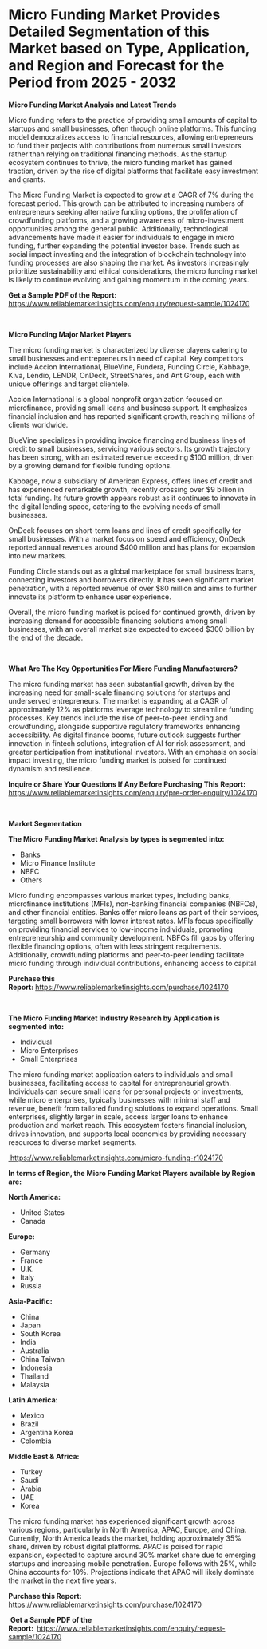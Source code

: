<p><h1>Micro Funding Market Provides Detailed Segmentation of this Market based on Type, Application, and Region and Forecast for the Period from 2025 - 2032</h1></p><p><strong>Micro Funding Market Analysis and Latest Trends</strong></p>
<p><p>Micro funding refers to the practice of providing small amounts of capital to startups and small businesses, often through online platforms. This funding model democratizes access to financial resources, allowing entrepreneurs to fund their projects with contributions from numerous small investors rather than relying on traditional financing methods. As the startup ecosystem continues to thrive, the micro funding market has gained traction, driven by the rise of digital platforms that facilitate easy investment and grants.</p><p>The Micro Funding Market is expected to grow at a CAGR of 7% during the forecast period. This growth can be attributed to increasing numbers of entrepreneurs seeking alternative funding options, the proliferation of crowdfunding platforms, and a growing awareness of micro-investment opportunities among the general public. Additionally, technological advancements have made it easier for individuals to engage in micro funding, further expanding the potential investor base. Trends such as social impact investing and the integration of blockchain technology into funding processes are also shaping the market. As investors increasingly prioritize sustainability and ethical considerations, the micro funding market is likely to continue evolving and gaining momentum in the coming years.</p></p>
<p><strong>Get a Sample PDF of the Report:&nbsp;</strong> <a href="https://www.reliablemarketinsights.com/enquiry/request-sample/1024170?utm_campaign=3086&utm_medium=2&utm_source=Github&utm_content=ia&utm_term=17042025&utm_id=micro-funding">https://www.reliablemarketinsights.com/enquiry/request-sample/1024170</a></p>
<p>&nbsp;</p>
<p><strong>Micro Funding Major Market Players</strong></p>
<p><p>The micro funding market is characterized by diverse players catering to small businesses and entrepreneurs in need of capital. Key competitors include Accion International, BlueVine, Fundera, Funding Circle, Kabbage, Kiva, Lendio, LENDR, OnDeck, StreetShares, and Ant Group, each with unique offerings and target clientele.</p><p>Accion International is a global nonprofit organization focused on microfinance, providing small loans and business support. It emphasizes financial inclusion and has reported significant growth, reaching millions of clients worldwide.</p><p>BlueVine specializes in providing invoice financing and business lines of credit to small businesses, servicing various sectors. Its growth trajectory has been strong, with an estimated revenue exceeding $100 million, driven by a growing demand for flexible funding options.</p><p>Kabbage, now a subsidiary of American Express, offers lines of credit and has experienced remarkable growth, recently crossing over $9 billion in total funding. Its future growth appears robust as it continues to innovate in the digital lending space, catering to the evolving needs of small businesses.</p><p>OnDeck focuses on short-term loans and lines of credit specifically for small businesses. With a market focus on speed and efficiency, OnDeck reported annual revenues around $400 million and has plans for expansion into new markets.</p><p>Funding Circle stands out as a global marketplace for small business loans, connecting investors and borrowers directly. It has seen significant market penetration, with a reported revenue of over $80 million and aims to further innovate its platform to enhance user experience.</p><p>Overall, the micro funding market is poised for continued growth, driven by increasing demand for accessible financing solutions among small businesses, with an overall market size expected to exceed $300 billion by the end of the decade.</p></p>
<p>&nbsp;</p>
<p><strong>What Are The Key Opportunities For Micro Funding Manufacturers?</strong></p>
<p><p>The micro funding market has seen substantial growth, driven by the increasing need for small-scale financing solutions for startups and underserved entrepreneurs. The market is expanding at a CAGR of approximately 12% as platforms leverage technology to streamline funding processes. Key trends include the rise of peer-to-peer lending and crowdfunding, alongside supportive regulatory frameworks enhancing accessibility. As digital finance booms, future outlook suggests further innovation in fintech solutions, integration of AI for risk assessment, and greater participation from institutional investors. With an emphasis on social impact investing, the micro funding market is poised for continued dynamism and resilience.</p></p>
<p><strong>Inquire or Share Your Questions If Any Before Purchasing This Report:</strong> <a href="https://www.reliablemarketinsights.com/enquiry/pre-order-enquiry/1024170?utm_campaign=3086&utm_medium=2&utm_source=Github&utm_content=ia&utm_term=17042025&utm_id=micro-funding">https://www.reliablemarketinsights.com/enquiry/pre-order-enquiry/1024170</a></p>
<p>&nbsp;</p>
<p><strong>Market Segmentation</strong></p>
<p><strong>The Micro Funding Market Analysis by types is segmented into:</strong></p>
<p><ul><li>Banks</li><li>Micro Finance Institute</li><li>NBFC</li><li>Others</li></ul></p>
<p><p>Micro funding encompasses various market types, including banks, microfinance institutions (MFIs), non-banking financial companies (NBFCs), and other financial entities. Banks offer micro loans as part of their services, targeting small borrowers with lower interest rates. MFIs focus specifically on providing financial services to low-income individuals, promoting entrepreneurship and community development. NBFCs fill gaps by offering flexible financing options, often with less stringent requirements. Additionally, crowdfunding platforms and peer-to-peer lending facilitate micro funding through individual contributions, enhancing access to capital.</p></p>
<p><strong>Purchase this Report:&nbsp;</strong><a href="https://www.reliablemarketinsights.com/purchase/1024170?utm_campaign=3086&utm_medium=2&utm_source=Github&utm_content=ia&utm_term=17042025&utm_id=micro-funding">https://www.reliablemarketinsights.com/purchase/1024170</a></p>
<p>&nbsp;</p>
<p><strong>The Micro Funding Market Industry Research by Application is segmented into:</strong></p>
<p><ul><li>Individual</li><li>Micro Enterprises</li><li>Small Enterprises</li></ul></p>
<p><p>The micro funding market application caters to individuals and small businesses, facilitating access to capital for entrepreneurial growth. Individuals can secure small loans for personal projects or investments, while micro enterprises, typically businesses with minimal staff and revenue, benefit from tailored funding solutions to expand operations. Small enterprises, slightly larger in scale, access larger loans to enhance production and market reach. This ecosystem fosters financial inclusion, drives innovation, and supports local economies by providing necessary resources to diverse market segments.</p></p>
<p><a href="https://www.reliablemarketinsights.com/micro-funding-r1024170?utm_campaign=3086&utm_medium=2&utm_source=Github&utm_content=ia&utm_term=17042025&utm_id=micro-funding">&nbsp;https://www.reliablemarketinsights.com/micro-funding-r1024170</a></p>
<p><strong>In terms of Region, the Micro Funding Market Players available by Region are:</strong></p>
<p>
    <p> <strong> North America: </strong>
        <ul>
            <li>United States</li>
            <li>Canada</li>
        </ul>
        </p> 
    <p> <strong> Europe: </strong>
        <ul>
            <li>Germany</li>
            <li>France</li>
            <li>U.K.</li>
            <li>Italy</li>
            <li>Russia</li>
        </ul>
        </p> 
    <p> <strong> Asia-Pacific: </strong>
        <ul>
            <li>China</li>
            <li>Japan</li>
            <li>South Korea</li>
            <li>India</li>
            <li>Australia</li>
            <li>China Taiwan</li>
            <li>Indonesia</li>
            <li>Thailand</li>
            <li>Malaysia</li>
        </ul>
        </p> 
    <p> <strong> Latin America: </strong>
        <ul>
            <li>Mexico</li>
            <li>Brazil</li>
            <li>Argentina Korea</li>
            <li>Colombia</li>
        </ul>
        </p> 
    <p> <strong> Middle East & Africa: </strong>
        <ul>
            <li>Turkey</li>
            <li>Saudi</li>
            <li>Arabia</li>
            <li>UAE</li>
            <li>Korea</li>
        </ul>
    </p>
    </p>
<p><p>The micro funding market has experienced significant growth across various regions, particularly in North America, APAC, Europe, and China. Currently, North America leads the market, holding approximately 35% share, driven by robust digital platforms. APAC is poised for rapid expansion, expected to capture around 30% market share due to emerging startups and increasing mobile penetration. Europe follows with 25%, while China accounts for 10%. Projections indicate that APAC will likely dominate the market in the next five years.</p></p>
<p><strong>Purchase this Report: </strong><a href="https://www.reliablemarketinsights.com/purchase/1024170?utm_campaign=3086&utm_medium=2&utm_source=Github&utm_content=ia&utm_term=17042025&utm_id=micro-funding">https://www.reliablemarketinsights.com/purchase/1024170</a></p>
<p>&nbsp;<strong>Get a Sample PDF of the Report:&nbsp;&nbsp;</strong><a href="https://www.reliablemarketinsights.com/enquiry/request-sample/1024170?utm_campaign=3086&utm_medium=2&utm_source=Github&utm_content=ia&utm_term=17042025&utm_id=micro-funding">https://www.reliablemarketinsights.com/enquiry/request-sample/1024170</a></p>
<p><strong></strong></p>
<p><p></p><p></p><p></p></p>